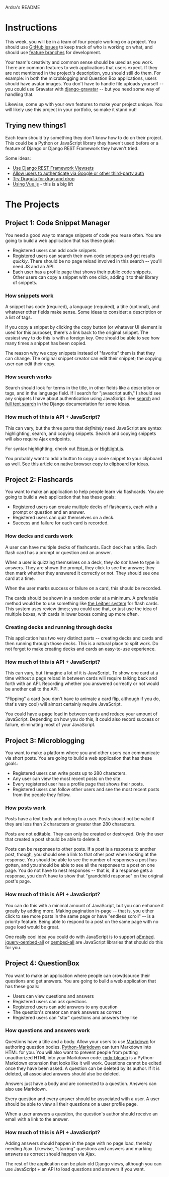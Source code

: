 Ardra's README
# Instructions

This week, you will be in a team of four people working on a project. You should use [GitHub issues](https://guides.github.com/features/issues/) to keep track of who is working on what, and should use [feature branches](https://bocoup.com/blog/git-workflow-walkthrough-feature-branches) for development.

Your team's creativity and common sense should be used as you work. There are common features to web applications that users expect. If they are not mentioned in the project's description, you should still do them. For example: in both the microblogging and Question Box applications, users should have avatar images. You don't have to handle file uploads yourself -- you could use Gravatar with [django-gravatar](https://github.com/twaddington/django-gravatar) -- but you need some way of handling that.

Likewise, come up with your own features to make your project unique. You will likely use this project in your portfolio, so make it stand out!

## Trying new things1

Each team should try something they don't know how to do on their project. This could be a Python or JavaScript library they haven't used before or a feature of Django or Django REST Framework they haven't tried.

Some ideas:

* [Use Django REST Framework Viewsets](https://www.django-rest-framework.org/api-guide/viewsets/)
* [Allow users to authenticate via Google or other third-party auth](https://www.intenct.nl/projects/django-allauth/)
* [Try Dragula for drag and drop](https://bevacqua.github.io/dragula/)
* [Using Vue.js](https://vuejs.org/) - this is a big lift

# The Projects

## Project 1: Code Snippet Manager

You need a good way to manage snippets of code you reuse often. You are going to build a web application that has these goals:

- Registered users can add code snippets.
- Registered users can search their own code snippets and get results _quickly_. There should be no page reload involved in this search -- you'll need JS and an API.
- Each user has a profile page that shows their public code snippets. Other users can copy a snippet with one click, adding it to their library of snippets.

### How snippets work

A snippet has code (required), a language (required), a title (optional), and whatever other fields make sense. Some ideas to consider: a description or a list of tags.

If you copy a snippet by clicking the copy button (or whatever UI element is used for this purpose), there's a link back to the original snippet. The easiest way to do this is with a foreign key. One should be able to see how many times a snippet has been copied.

The reason why we copy snippets instead of "favorite" them is that they can change. The original snippet creator can edit their snippet; the copying user can edit their copy.

### How search works

Search should look for terms in the title, in other fields like a description or tags, and in the language field. If I search for "javascript auth," I should see any snippets I have about authentication using JavaScript. See [search](https://docs.djangoproject.com/en/2.1/topics/db/search/) and [full text search](https://docs.djangoproject.com/en/2.1/ref/contrib/postgres/search/) in the Django documentation for some ideas.

### How much of this is API + JavaScript?

This can vary, but the three parts that _definitely_ need JavaScript are syntax highlighting, search, and copying snippets. Search and copying snippets will also require Ajax endpoints.

For syntax highlighting, check out [Prism.js](https://prismjs.com/) or [Highlight.js](https://highlightjs.org/).

You probably want to add a button to copy a code snippet to your clipboard as well. See [this article on native browser copy to clipboard](https://css-tricks.com/native-browser-copy-clipboard/) for ideas.

## Project 2: Flashcards

You want to make an application to help people learn via flashcards. You are going to build a web application that has these goals:

- Registered users can create multiple decks of flashcards, each with a prompt or question and an answer.
- Registered users can quiz themselves on a deck.
- Success and failure for each card is recorded.

### How decks and cards work

A user can have multiple decks of flashcards. Each deck has a title. Each flash card has a prompt or question and an answer.

When a user is quizzing themselves on a deck, they _do not_ have to type in answers. They are shown the prompt, they click to see the answer; they then mark whether they answered it correctly or not. They should see one card at a time.

When the user marks success or failure on a card, this should be recorded.

The cards should be shown in a random order at a minimum. A preferable method would be to use something like [the Leitner system](https://www.virtualsalt.com/learn10.html) for flash cards. This system uses review times; you could use that, or just use the idea of multiple boxes, with cards in lower boxes coming up more often.

### Creating decks and running through decks

This application has two very distinct parts -- creating decks and cards and then running through those decks. This is a natural place to split work. Do not forget to make creating decks and cards an easy-to-use experience.

### How much of this is API + JavaScript?

This can vary, but I imagine a lot of it is JavaScript. To show one card at a time without a page reload in between cards will require talking back and forth with an API. Recording whether you answered correctly or not would be another call to the API.

"Flipping" a card (you don't have to animate a card flip, although if you do, that's very cool) will almost certainly require JavaScript.

You could have a page load in between cards and reduce your amount of JavaScript. Depending on how you do this, it could also record success or failure, eliminating most of your JavaScript.

## Project 3: Microblogging

You want to make a platform where you and other users can communicate via short posts. You are going to build a web application that has these goals:

- Registered users can write posts up to 280 characters.
- Any user can view the most recent posts on the site.
- Every registered user has a profile page that shows their posts.
- Registered users can follow other users and see the most recent posts from the people they follow.

### How posts work

Posts have a text body and belong to a user. Posts should not be valid if they are less than 2 characters or greater than 280 characters.

Posts are not editable. They can only be created or destroyed. Only the user that created a post should be able to delete it.

Posts can be responses to other posts. If a post is a response to another post, though, you should see a link to that other post when looking at the response. You should be able to see the number of responses a post has gotten, and you should be able to see all the responses to a post on one page. You do not have to nest responses -- that is, if a response gets a response, you don't have to show that "grandchild response" on the original post's page.

### How much of this is API + JavaScript?

You can do this with a minimal amount of JavaScript, but you can enhance it greatly by adding more. Making pagination in-page -- that is, you either click to see more posts in the same page or have "endless scroll" -- is a priority feature. Being able to respond to a post on the same page with no page load would be great.

One really cool idea you could do with JavaScript is to support [oEmbed](https://oembed.com/). [jquery-oembed-all](https://github.com/nfl/jquery-oembed-all) or [oembed-all](https://github.com/kudago/oembed-all) are JavaScript libraries that should do this for you.

## Project 4: QuestionBox

You want to make an application where people can crowdsource their questions and get answers. You are going to build a web application that has these goals:

* Users can view questions and answers
* Registered users can ask questions
* Registered users can add answers to any question
* The question's creator can mark answers as correct
* Registered users can "star" questions and answers they like

### How questions and answers work

Questions have a title and a body. Allow your users to use [Markdown](https://en.wikipedia.org/wiki/Markdown) for authoring question bodies. [Python-Markdown](https://python-markdown.github.io/) can turn Markdown into HTML for you. You will also want to prevent people from putting unauthorized HTML into your Markdown code. [mdx-bleach](https://github.com/Wenzil/mdx_bleach) is a Python-Markdown extension that looks like it will work. Questions cannot be edited once they have been asked. A question can be deleted by its author. If it is deleted, all associated answers should also be deleted.

Answers just have a body and are connected to a question. Answers can also use Markdown.

Every question and every answer should be associated with a user.  A user should be able to view all their questions on a user profile page.

When a user answers a question, the question's author should receive an email with a link to the answer.

### How much of this is API + JavaScript?

Adding answers should happen in the page with no page load, thereby needing Ajax. Likewise, "starring" questions and answers and marking answers as correct should happen via Ajax.

The rest of the application can be plain old Django views, although you can use JavaScript + an API to load questions and answers if you want.
